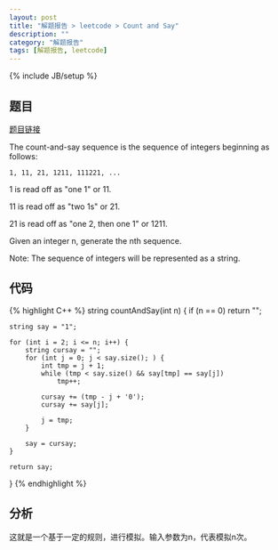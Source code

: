 ```yaml
---
layout: post
title: "解题报告 > leetcode > Count and Say"
description: ""
category: "解题报告"
tags: [解题报告, leetcode]
---
```

{% include JB/setup %}

## 题目

[题目链接](https://oj.leetcode.com/problems/count-and-say/)

The count-and-say sequence is the sequence of integers beginning as follows:

    1, 11, 21, 1211, 111221, ...

1 is read off as "one 1" or 11.

11 is read off as "two 1s" or 21.

21 is read off as "one 2, then one 1" or 1211.

Given an integer n, generate the nth sequence.

Note: The sequence of integers will be represented as a string.

<!--more-->

## 代码

{% highlight C++ %}
string countAndSay(int n) {
	if (n == 0) return "";

	string say = "1";

	for (int i = 2; i <= n; i++) {
		string cursay = "";
		for (int j = 0; j < say.size(); ) {
			int tmp = j + 1;
			while (tmp < say.size() && say[tmp] == say[j])
				tmp++;

			cursay += (tmp - j + '0');
			cursay += say[j];

			j = tmp;
		}

		say = cursay;
	}

	return say;
}
{% endhighlight %}

## 分析

这就是一个基于一定的规则，进行模拟。输入参数为n，代表模拟n次。
